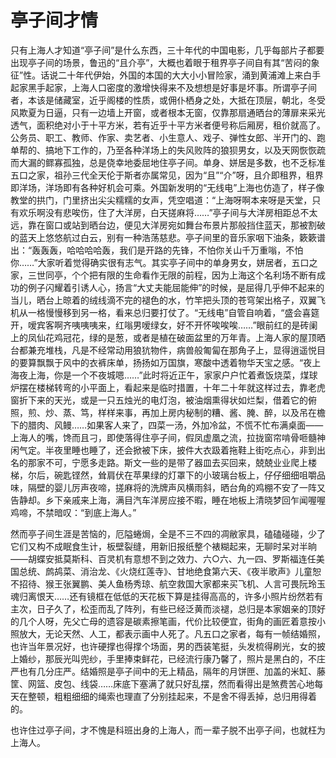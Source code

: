    

# 亭子间才情

只有上海人才知道“亭子间”是什么东西，三十年代的中国电影，几乎每部片子都要出现亭子间的场景，鲁迅的“且介亭”，大概也着眼于租界亭子间自有其“苦闷的象征”性。话说二十年代伊始，外国的本国的大大小小冒险家，涌到黄浦滩上来白手起家黑手起家，上海人口密度的激增快得来不及想想是好事是坏事。所谓亭子间者，本该是储藏室，近乎阁楼的性质，或佣仆栖身之处，大抵在顶层，朝北，冬受风欺夏为日逼，只有一边墙上开窗，或者根本无窗，仅靠那扇通晒台的薄扉来采光透气，面积绝对小于十平方米，若有近乎十平方米者便号称后厢房，租价就高了。公务员、职工、教师、作家、卖艺者、小生意人、戏子、弹性女郎、半开门的、跑单帮的、搞地下工作的，乃至各种洋场上的失风败阵的狼狈男女，以及天网恢恢疏而大漏的鳏寡孤独，总是侥幸地委屈地住亭子间。单身、姘居是多数，也不乏标准五口之家，祖孙三代全天伦于斯者亦属常见，因为“且”“介”呀，且介即租界，租界即洋场，洋场即有各种好机会可乘。外国新发明的“无线电”上海也仿造了，样子像教堂的拱门，门里挤出尖尖糯糯的女声，凭空唱道：“上海呀啊本来呀是天堂，只有欢乐啊没有悲唉伤，住了大洋房，白天搓麻将……”亭子间与大洋房相距总不太远，靠在窗口或站到晒台边，便见大洋房宛如舞台布景片那般挡住蓝天，那被割破的蓝天上悠悠航过白云，别有一种浩荡慈悲。亭子间里的音乐家咽下油条，簌簌谱出：“轰轰轰，哈哈哈哈轰，我们是开路的先锋，不怕你关山千万重嗡，不怕你……”大家听着觉得确实很有志气。其实亭子间中的单身男女，姘居者，五口之家，三世同亭，个个把有限的生命看作无限的前程，因为上海这个名利场不断有成功的例子闪耀着引诱人心，扬言“大丈夫能屈能伸”的时候，是屈得几乎伸不起来的当儿，晒台上晾着的绒线滴不完的褪色的水，竹竿把头顶的苍穹架出格子，双翼飞机从一格慢慢移到另一格，看来总归要打仗了。“无线电”自管自响着，“盛会喜筵开，嗳宾客啊齐咦咦咦来，红嗡男嗳绿女，好不开怀唉唉唉……”眼前红的是砖阑上的凤仙花鸡冠花，绿的是葱，或者是植在破面盆里的万年青。上海人家的屋顶晒台都兼充堆栈，凡是不经常动用狼犺物件，病兽般匍匐在那角子上，显得逍遥悦目的要算飘飘于风中的衣裤床单，扬扬如万国旗，寒酸中透着物华天宝之感。“夜上海夜上海，你是一个不夜城嗯……”此时将近正午，家家户户忙着煮饭烧菜，煤球炉摆在楼梯转弯的小平面上，看起来是临时措置，十年二十年就这样过去，靠老虎窗折下来的天光，或是一只五烛光的电灯泡，被油烟熏得状如烂梨，借着它的俯照，煎、炒、蒸、笃，样样来事，再加上房内秘制的糟、酱、腌、醉，以及吊在檐下的腊肉、风鳗……如果客人来了，四菜一汤，外加冷盆，不慌不忙布满桌面——上海人的嘴，馋而且刁，即使落得住亭子间，假凤虚凰之流，拉拢窗帘啃骨咂髓神闲气定。半夜里睡也睡了，还会掀被下床，披件大衣趿着拖鞋上街吃点心，非到出名的那家不可，宁愿多走路。斯文一些的是带了器皿去买回来，兢兢业业爬上楼梯，尔后，碗匙铿然，耸肩伏在苹果绿的灯罩下的小玻璃台板上，仔仔细细咀嚼品味，隔壁的婴儿厉声夜啼，搓麻将的洗牌声风横雨斜，晒台角的鸡棚不安了一阵又告静却。乡下亲戚来上海，满目汽车洋房应接不暇，睡在地板上清晓梦回乍闻喔喔鸡啼，不禁暗叹：“到底上海人。”

然而亭子间生涯是苦恼的，厄隘蜷焗，全是不三不四的凋敝家具，磕磕碰碰，少了它们又构不成眠食生计，板壁裂缝，用新旧报纸整个裱糊起来，无聊时呆对半晌——胡蝶安抵莫斯科、百灵机有意想不到之效力、六○六、九一四、罗斯福连任美国总统、鹧鸪菜、消治龙、《火烧红莲寺》、甘地绝食第六天、《夜半歌声》儿童恕不招待、猴王张翼鹏、美人鱼杨秀琼、航空救国大家都来买飞机、人言可畏阮玲玉魂归离恨天……还有镜框在低低的天花板下算是挂得高高的，许多小照片纷然若有主次，日子久了，松歪而乱了阵列，有些已经泛黄而淡褪，总归是本家姻亲的顶好的几个人呀，先父亡母的遗容是碳素擦笔画，代价比较便宜，街角的画匠着意按小照放大，无论天然、人工，都表示画中人死了。凡五口之家者，每有一帧结婚照，也许当年景况好，也许硬撑也得撑个场面，男的西装笔挺，头发梳得刷光，女的披上婚纱，那辰光叫兜纱，手里捧束鲜花，已经流行康乃馨了，照片是黑白的，不庄严也有几分庄严。结婚照是亭子间中的无上精品，隔年的月饼匣、加盖的米缸、藤筐、网篮、皮包、线袋……床底下塞满了就只好乱摆，然而看得出是煞费苦心地每天在整顿，粗粗细细的绳索也理直了分别挂起来，不是舍不得丢掉，总归用得着的。

也许住过亭子间，才不愧是科班出身的上海人，而一辈子脱不出亭子间，也就枉为上海人。